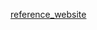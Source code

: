 [reference_website](https://colab.research.google.com/notebooks/welcome.ipynb?hl=zh-TW#scrollTo=5fCEDCU_qrC0)
